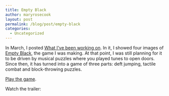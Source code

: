 ```yaml
---
title: Empty Black
author: maryrosecook
layout: post
permalink: /blog/post/empty-black
categories:
  - Uncategorized
---
```

In March, I posted [What I've been working on][1]. In it, I showed four images of [Empty Black][2], the game I was making. At that point, I was still planning for it to be driven by musical puzzles where you played tunes to open doors. Since then, it has turned into a game of three parts: deft jumping, tactile combat and block-throwing puzzles.

[Play the game][3].

Watch the trailer:

 [1]: http://maryrosecook.com/post/what-ive-been-working-on
 [2]: http://emptyblack.com
 [3]: http://emptyblack.com/play.html
